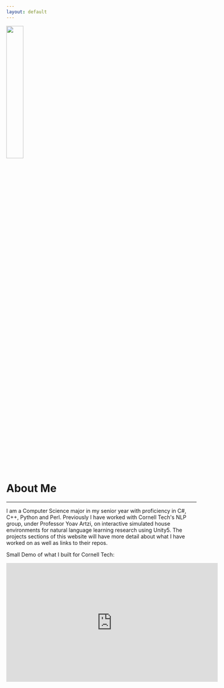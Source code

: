 ```yaml
---
layout: default
---
```



  <img src="https://avatars2.githubusercontent.com/u/14955890?s=400&u=b2dded4deda40d784960e88b87a3e3d49984fd59&v=4" width="30%" height="30%" >



# About Me
---


I am a Computer Science major in my senior year with proficiency in C#, C++, Python and Perl. Previously I have worked with Cornell Tech's NLP group, under Professor Yoav Artzi, on interactive simulated house environments for natural language learning research using Unity5. The projects sections of this website will have more detail about what I have worked on as well as links to their repos. 


<!--<a href="http://ec2-52-91-17-127.compute-1.amazonaws.com" target="_blank">Try the interactive simulation environments that I made for the NLP group at Cornell Tech</a>-->

Small Demo of what I built for Cornell Tech:

<iframe width="560" height="315" src="https://www.youtube.com/embed/EpGS5606rn8" frameborder="0" allowfullscreen></iframe>
